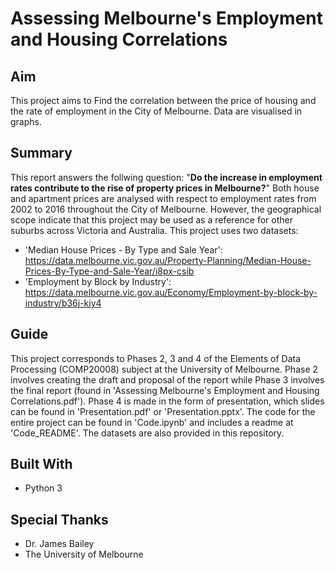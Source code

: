 # Assessing Melbourne's Employment and Housing Correlations
## Aim
This project aims to Find the correlation between the price of housing and the rate of employment in the City of Melbourne. Data are visualised in graphs.
## Summary
This report answers the follwing question: "**Do the increase in employment rates contribute to the rise of property prices in Melbourne?**" Both house and apartment prices are analysed with respect to employment rates from 2002 to 2016 throughout the City of Melbourne. However, the geographical scope indicate that this project may be used as a reference for other suburbs across Victoria and Australia. This project uses two datasets:
* 'Median House Prices - By Type and Sale Year': https://data.melbourne.vic.gov.au/Property-Planning/Median-House-Prices-By-Type-and-Sale-Year/i8px-csib 
* 'Employment by Block by Industry': https://data.melbourne.vic.gov.au/Economy/Employment-by-block-by-industry/b36j-kiy4 
## Guide
This project corresponds to Phases 2, 3 and 4 of the Elements of Data Processing (COMP20008) subject at the University of Melbourne. Phase 2 involves creating the draft and proposal of the report while Phase 3 involves the final report (found in 'Assessing Melbourne's Employment and Housing Correlations.pdf'). Phase 4 is made in the form of presentation, which slides can be found in 'Presentation.pdf' or 'Presentation.pptx'. 
The code for the entire project can be found in 'Code.ipynb' and includes a readme at 'Code_README'. The datasets are also provided in this repository.
## Built With
* Python 3
## Special Thanks
* Dr. James Bailey
* The University of Melbourne
